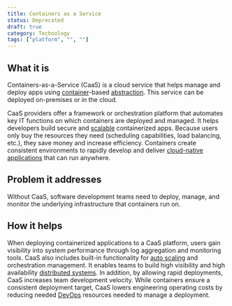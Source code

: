 ```yaml
---
title: Containers as a Service
status: Deprecated
draft: true
category: Technology
tags: ["platform", "", ""]
---
```


## What it is

Containers-as-a-Service (CaaS) is a cloud service that helps manage and deploy apps 
using [container](/container/)-based [abstraction](/abstraction/). 
This service can be deployed on-premises or in the cloud. 

CaaS providers offer a framework or orchestration platform that 
automates key IT functions on which containers are deployed and managed. 
It helps developers build secure and [scalable](/scalability/) containerized apps. 
Because users only buy the resources they need (scheduling capabilities, load balancing, etc.), 
they save money and increase efficiency. 
Containers create consistent environments to rapidly develop and 
deliver [cloud-native applications](/cloud-native-apps/) that can run anywhere. 

## Problem it addresses

Without CaaS, software development teams need to deploy, manage, and monitor 
the underlying infrastructure that containers run on. 

## How it helps

When deploying containerized applications to a CaaS platform, 
users gain visibility into system performance through log aggregation and monitoring tools. 
CaaS also includes built-in functionality for [auto scaling](/auto-scaling/) and orchestration management. 
It enables teams to build high visibility and high availability [distributed systems](/distributed-systems/). 
In addition, by allowing rapid deployments, CaaS increases team development velocity. 
While containers ensure a consistent deployment target, 
CaaS lowers engineering operating costs 
by reducing needed [DevOps](/devops/) resources needed to manage a deployment.
